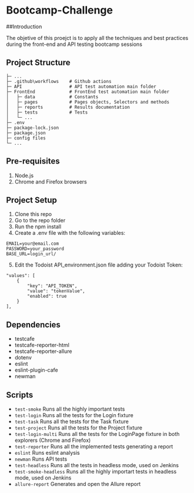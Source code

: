 # Bootcamp-Challenge

##Introduction 

The objetive of this proejct is to apply all the techniques and best practices during the front-end and API testing bootcamp sessions

## Project Structure
```
├─ ...
├─ .github\workflows	# Github actions
├─ API         			# API test automation main folder
├─ FrontEnd         	# FrontEnd test automation main folder
│   ├─ data         	# Constants
│   ├─ pages        	# Pages objects, Selectors and methods
│   ├─ reports      	# Results documentation
│   ├─ tests        	# Tests
│   └─ ...
├─ .env
├─ package-lock.json
├─ package.json
├─ config files
└─ ...
```
## Pre-requisites
1. Node.js
2. Chrome and Firefox browsers

## Project Setup
1. Clone this repo
2. Go to the repo folder
3. Run the npm install
4. Create a .env file with the following variables:
```
EMAIL=your@email.com
PASSWORD=your_password
BASE_URL=login_url/
```
5. Edit the Todoist API_environment.json file adding your Todoist Token:
```
"values": [
	{
		"key": "API_TOKEN",
		"value": "tokenValue",
		"enabled": true
	}
],
```

## Dependencies
* testcafe
* testcafe-reporter-html
* testcafe-reporter-allure
* dotenv
* eslint
* eslint-plugin-cafe
* newman

## Scripts

* `test-smoke` Runs all the highly important tests
* `test-login` Runs all the tests for the Login fixture
* `test-task` Runs all the tests for the Task fixture
* `test-project` Runs all the tests for the Project fixture
* `test-login-multi` Runs all the tests for the LoginPage fixture in both explorers (Chrome and Firefox)
* `test-reporter` Runs all the implemented tests generating a report
* `eslint` Runs eslint analysis
* `newman` Runs API tests
* `test-headless` Runs all the tests in headless mode, used on Jenkins
* `test-smoke-headless` Runs all the highly importart tests in headless mode, used on Jenkins
* `allure-report` Generates and open the Allure report

 
